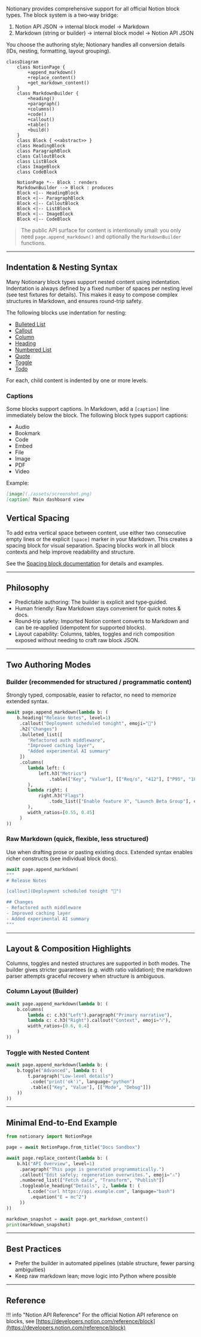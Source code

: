Notionary provides comprehensive support for all official Notion block types. The block system is a two‑way bridge:

1. Notion API JSON -> internal block model -> Markdown
2. Markdown (string or builder) -> internal block model -> Notion API JSON

You choose the authoring style; Notionary handles all conversion details (IDs, nesting, formatting, layout grouping).

```mermaid
classDiagram
    class NotionPage {
        +append_markdown()
        +replace_content()
        +get_markdown_content()
    }
    class MarkdownBuilder {
        +heading()
        +paragraph()
        +columns()
        +code()
        +callout()
        +table()
        +build()
    }
    class Block { <<abstract>> }
    class HeadingBlock
    class ParagraphBlock
    class CalloutBlock
    class ListBlock
    class ImageBlock
    class CodeBlock

    NotionPage *-- Block : renders
    MarkdownBuilder --> Block : produces
    Block <|-- HeadingBlock
    Block <|-- ParagraphBlock
    Block <|-- CalloutBlock
    Block <|-- ListBlock
    Block <|-- ImageBlock
    Block <|-- CodeBlock
```

> The public API surface for content is intentionally small: you only need `page.append_markdown()` and optionally the `MarkdownBuilder` functions.


---

## Indentation & Nesting Syntax

Many Notionary block types support nested content using indentation. Indentation is always defined by a fixed number of spaces per nesting level (see test fixtures for details). This makes it easy to compose complex structures in Markdown, and ensures round-trip safety.

The following blocks use indentation for nesting:

- [Bulleted List](./bulleted_list.md)
- [Callout](./callout.md)
- [Column](./column.md)
- [Heading](./heading.md)
- [Numbered List](./numbered_list.md)
- [Quote](./quote.md)
- [Toggle](./toggle.md)
- [Todo](./todo.md)

For each, child content is indented by one or more levels.


### Captions

Some blocks support captions. In Markdown, add a `[caption]` line immediately below the block. The following block types support captions:

- Audio
- Bookmark
- Code
- Embed
- File
- Image
- PDF
- Video

Example:

```markdown
[image](./assets/screenshot.png)
[caption] Main dashboard view
```

## Vertical Spacing

To add extra vertical space between content, use either two consecutive empty lines or the explicit `[space]` marker in your Markdown. This creates a spacing block for visual separation. Spacing blocks work in all block contexts and help improve readability and structure.

See the [Spacing block documentation](./space.md) for details and examples.

---


## Philosophy

- Predictable authoring: The builder is explicit and type‑guided.
- Human friendly: Raw Markdown stays convenient for quick notes & docs.
- Round‑trip safety: Imported Notion content converts to Markdown and can be re‑applied (idempotent for supported blocks).
- Layout capability: Columns, tables, toggles and rich composition exposed without needing to craft raw block JSON.

---

## Two Authoring Modes

### Builder (recommended for structured / programmatic content)

Strongly typed, composable, easier to refactor, no need to memorize extended syntax.

```python
await page.append_markdown(lambda b: (
    b.heading("Release Notes", level=1)
     .callout("Deployment scheduled tonight", emoji="🚀")
     .h2("Changes")
     .bulleted_list([
        "Refactored auth middleware",
        "Improved caching layer",
        "Added experimental AI summary"
     ])
     .columns(
        lambda left: (
            left.h3("Metrics")
                .table(["Key", "Value"], [["Req/s", "412"], ["P95", "180ms"]])
        ),
        lambda right: (
            right.h3("Flags")
                .todo_list(["Enable feature X", "Launch Beta Group"], completed=[True, False])
        ),
        width_ratios=[0.55, 0.45]
     )
))
```

### Raw Markdown (quick, flexible, less structured)

Use when drafting prose or pasting existing docs. Extended syntax enables richer constructs (see individual block docs).

```python
await page.append_markdown(
"""
# Release Notes

[callout](Deployment scheduled tonight "🚀")

## Changes
- Refactored auth middleware
- Improved caching layer
- Added experimental AI summary
"""
```

---

## Layout & Composition Highlights

Columns, toggles and nested structures are supported in both modes. The builder gives stricter guarantees (e.g. width ratio validation); the markdown parser attempts graceful recovery when structure is ambiguous.

### Column Layout (Builder)

```python
await page.append_markdown(lambda b: (
    b.columns(
        lambda c: c.h3("Left").paragraph("Primary narrative"),
        lambda c: c.h3("Right").callout("Context", emoji="ℹ️"),
        width_ratios=[0.6, 0.4]
    )
))
```

### Toggle with Nested Content

```python
await page.append_markdown(lambda b: (
    b.toggle("Advanced", lambda t: (
        t.paragraph("Low-level details")
         .code("print('ok')", language="python")
         .table(["Key", "Value"], [["Mode", "Debug"]])
    ))
))
```

---

## Minimal End‑to‑End Example

```python
from notionary import NotionPage

page = await NotionPage.from_title("Docs Sandbox")

await page.replace_content(lambda b: (
    b.h1("API Overview", level=1)
     .paragraph("This page is generated programmatically.")
     .callout("Edit safely; regeneration overwrites.", emoji="⚠️")
     .numbered_list(["Fetch data", "Transform", "Publish"])
     .toggleable_heading("Details", 2, lambda t: (
        t.code("curl https://api.example.com", language="bash")
         .equation("E = mc^2")
     ))
))

markdown_snapshot = await page.get_markdown_content()
print(markdown_snapshot)
```

---

## Best Practices

- Prefer the builder in automated pipelines (stable structure, fewer parsing ambiguities)
- Keep raw markdown lean; move logic into Python where possible

---

## Reference

!!! info "Notion API Reference"
For the official Notion API reference on blocks, see [https://developers.notion.com/reference/block](https://developers.notion.com/reference/block)
